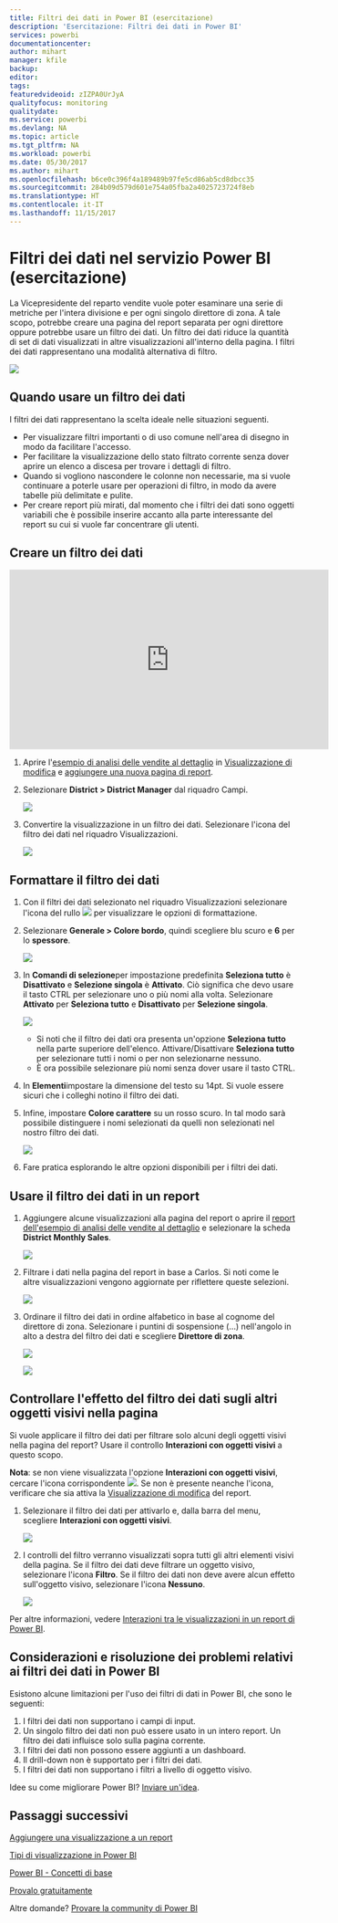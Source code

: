 ```yaml
---
title: Filtri dei dati in Power BI (esercitazione)
description: 'Esercitazione: Filtri dei dati in Power BI'
services: powerbi
documentationcenter: 
author: mihart
manager: kfile
backup: 
editor: 
tags: 
featuredvideoid: zIZPA0UrJyA
qualityfocus: monitoring
qualitydate: 
ms.service: powerbi
ms.devlang: NA
ms.topic: article
ms.tgt_pltfrm: NA
ms.workload: powerbi
ms.date: 05/30/2017
ms.author: mihart
ms.openlocfilehash: b6ce0c396f4a189489b97fe5cd86ab5cd8dbcc35
ms.sourcegitcommit: 284b09d579d601e754a05fba2a4025723724f8eb
ms.translationtype: HT
ms.contentlocale: it-IT
ms.lasthandoff: 11/15/2017
---
```

# <a name="slicers-in-power-bi-service-tutorial"></a>Filtri dei dati nel servizio Power BI (esercitazione)
La Vicepresidente del reparto vendite vuole poter esaminare una serie di metriche per l'intera divisione e per ogni singolo direttore di zona. A tale scopo, potrebbe creare una pagina del report separata per ogni direttore oppure potrebbe usare un filtro dei dati. Un filtro dei dati riduce la quantità di set di dati visualizzati in altre visualizzazioni all'interno della pagina.  I filtri dei dati rappresentano una modalità alternativa di filtro.

![](media/power-bi-visualization-slicers/slicer2.gif)

## <a name="when-to-use-a-slicer"></a>Quando usare un filtro dei dati
I filtri dei dati rappresentano la scelta ideale nelle situazioni seguenti.

* Per visualizzare filtri importanti o di uso comune nell'area di disegno in modo da facilitare l'accesso.
* Per facilitare la visualizzazione dello stato filtrato corrente senza dover aprire un elenco a discesa per trovare i dettagli di filtro.
* Quando si vogliono nascondere le colonne non necessarie, ma si vuole continuare a poterle usare per operazioni di filtro, in modo da avere tabelle più delimitate e pulite.
* Per creare report più mirati, dal momento che i filtri dei dati sono oggetti variabili che è possibile inserire accanto alla parte interessante del report su cui si vuole far concentrare gli utenti.

## <a name="create-a-slicer"></a>Creare un filtro dei dati
<iframe width="560" height="315" src="https://www.youtube.com/embed/zIZPA0UrJyA" frameborder="0" allowfullscreen></iframe>


1. Aprire l'[esempio di analisi delle vendite al dettaglio](sample-retail-analysis.md) in [Visualizzazione di modifica](service-interact-with-a-report-in-editing-view.md) e [aggiungere una nuova pagina di report](power-bi-report-add-page.md).
2. Selezionare **District > District Manager** dal riquadro Campi.
   
    ![](media/power-bi-visualization-slicers/pbi_slicer_chartfirst.png)
3. Convertire la visualizzazione in un filtro dei dati. Selezionare l'icona del filtro dei dati nel riquadro Visualizzazioni.
   
    ![](media/power-bi-visualization-slicers/pbi_slicer_select.png)

## <a name="format-the-slicer"></a>Formattare il filtro dei dati
1. Con il filtri dei dati selezionato nel riquadro Visualizzazioni selezionare l'icona del rullo ![](media/power-bi-visualization-slicers/power-bi-paintroller.png) per visualizzare le opzioni di formattazione.
2. Selezionare **Generale > Colore bordo**, quindi scegliere blu scuro e **6** per lo **spessore**.
   
    ![](media/power-bi-visualization-slicers/pbi_slicer_outline2.png)
3. In **Comandi di selezione**per impostazione predefinita **Seleziona tutto** è **Disattivato** e **Selezione singola** è **Attivato**. Ciò significa che devo usare il tasto CTRL per selezionare uno o più nomi alla volta. Selezionare **Attivato** per **Seleziona tutto** e **Disattivato** per **Selezione singola**.
   
    ![](media/power-bi-visualization-slicers/pbi_slicer_selectioncontrols2.png)
   
   * Si noti che il filtro dei dati ora presenta un'opzione **Seleziona tutto** nella parte superiore dell'elenco. Attivare/Disattivare **Seleziona tutto** per selezionare tutti i nomi o per non selezionarne nessuno.
   * È ora possibile selezionare più nomi senza dover usare il tasto CTRL.
4. In **Elementi**impostare la dimensione del testo su 14pt.  Si vuole essere sicuri che i colleghi notino il filtro dei dati.
5. Infine, impostare **Colore carattere** su un rosso scuro.  In tal modo sarà possibile distinguere i nomi selezionati da quelli non selezionati nel nostro filtro dei dati.
   
    ![](media/power-bi-visualization-slicers/pbi_slicer_font2.png)
6. Fare pratica esplorando le altre opzioni disponibili per i filtri dei dati.

## <a name="use-the-slicer-in-a-report"></a>Usare il filtro dei dati in un report
1. Aggiungere alcune visualizzazioni alla pagina del report o aprire il [report dell'esempio di analisi delle vendite al dettaglio](sample-retail-analysis.md) e selezionare la scheda **District Monthly Sales**.
   
    ![](media/power-bi-visualization-slicers/power-bi-retail-sample.png)
2. Filtrare i dati nella pagina del report in base a Carlos. Si noti come le altre visualizzazioni vengono aggiornate per riflettere queste selezioni.
   
    ![](media/power-bi-visualization-slicers/slicer2.gif)
3. Ordinare il filtro dei dati in ordine alfabetico in base al cognome del direttore di zona.  Selezionare i puntini di sospensione (...) nell'angolo in alto a destra del filtro dei dati e scegliere **Direttore di zona**.
   
    ![](media/power-bi-visualization-slicers/pbi_slicer_sort2.png)
   
    ![](media/power-bi-visualization-slicers/pbi_slicer_sorted.png)

## <a name="control-what-effect-the-slicer-has-on-other-visuals-on-the-page"></a>Controllare l'effetto del filtro dei dati sugli altri oggetti visivi nella pagina
Si vuole applicare il filtro dei dati per filtrare solo alcuni degli oggetti visivi nella pagina del report?  Usare il controllo **Interazioni con oggetti visivi** a questo scopo.

**Nota**: se non viene visualizzata l'opzione **Interazioni con oggetti visivi**, cercare l'icona corrispondente ![](media/power-bi-visualization-slicers/power-bi-slicer-visual-interactions.png). Se non è presente neanche l'icona, verificare che sia attiva la [Visualizzazione di modifica](service-reading-view-and-editing-view.md) del report.

1. Selezionare il filtro dei dati per attivarlo e, dalla barra del menu, scegliere **Interazioni con oggetti visivi**.
   
    ![](media/power-bi-visualization-slicers/pbi-slicer-interactions.png)
2. I controlli del filtro verranno visualizzati sopra tutti gli altri elementi visivi della pagina. Se il filtro dei dati deve filtrare un oggetto visivo, selezionare l'icona **Filtro**.  Se il filtro dei dati non deve avere alcun effetto sull'oggetto visivo, selezionare l'icona **Nessuno**.
   
    ![](media/power-bi-visualization-slicers/filter-controls.png)

Per altre informazioni, vedere [Interazioni tra le visualizzazioni in un report di Power BI](service-reports-visual-interactions.md).

## <a name="considerations-and-troubleshooting-slicers-in-power-bi"></a>Considerazioni e risoluzione dei problemi relativi ai filtri dei dati in Power BI
Esistono alcune limitazioni per l'uso dei filtri di dati in Power BI, che sono le seguenti:

1. I filtri dei dati non supportano i campi di input.
2. Un singolo filtro dei dati non può essere usato in un intero report. Un filtro dei dati influisce solo sulla pagina corrente.
3. I filtri dei dati non possono essere aggiunti a un dashboard.
4. Il drill-down non è supportato per i filtri dei dati.    
5. I filtri dei dati non supportano i filtri a livello di oggetto visivo.

Idee su come migliorare Power BI? [Inviare un'idea](https://ideas.powerbi.com/forums/265200-power-bi-ideas).

## <a name="next-steps"></a>Passaggi successivi
 [Aggiungere una visualizzazione a un report](power-bi-report-add-visualizations-i.md)

 [Tipi di visualizzazione in Power BI](power-bi-visualization-types-for-reports-and-q-and-a.md)

 [Power BI - Concetti di base](service-basic-concepts.md)

[Provalo gratuitamente](https://powerbi.com/)

Altre domande? [Provare la community di Power BI](http://community.powerbi.com/)

